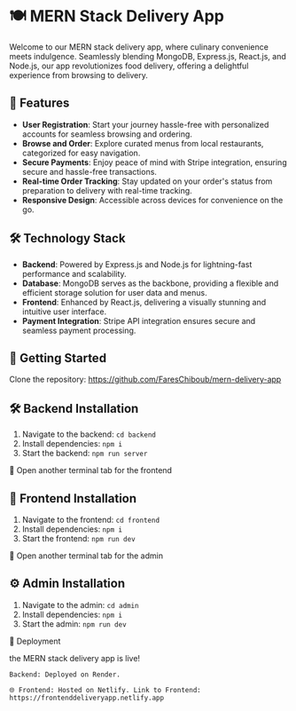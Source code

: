 # 🍽️ MERN Stack Delivery App

Welcome to our MERN stack delivery app, where culinary convenience meets indulgence. Seamlessly blending MongoDB, Express.js, React.js, and Node.js, our app revolutionizes food delivery, offering a delightful experience from browsing to delivery.

## 🚀 Features

- **User Registration**: Start your journey hassle-free with personalized accounts for seamless browsing and ordering.
- **Browse and Order**: Explore curated menus from local restaurants, categorized for easy navigation.
- **Secure Payments**: Enjoy peace of mind with Stripe integration, ensuring secure and hassle-free transactions.
- **Real-time Order Tracking**: Stay updated on your order's status from preparation to delivery with real-time tracking.
- **Responsive Design**: Accessible across devices for convenience on the go.

## 🛠️ Technology Stack

- **Backend**: Powered by Express.js and Node.js for lightning-fast performance and scalability.
- **Database**: MongoDB serves as the backbone, providing a flexible and efficient storage solution for user data and menus.
- **Frontend**: Enhanced by React.js, delivering a visually stunning and intuitive user interface.
- **Payment Integration**: Stripe API integration ensures secure and seamless payment processing.

## 🏁 Getting Started

 Clone the repository: https://github.com/FaresChiboub/mern-delivery-app

## 🛠️ Backend Installation

1. Navigate to the backend: `cd backend`
2. Install dependencies: `npm i`
3. Start the backend: `npm run server`

🔄 Open another terminal tab for the frontend

## 🚀 Frontend Installation

1. Navigate to the frontend: `cd frontend`
2. Install dependencies: `npm i`
3. Start the frontend: `npm run dev`

🔄 Open another terminal tab for the admin

## ⚙️ Admin Installation

1. Navigate to the admin: `cd admin`
2. Install dependencies: `npm i`
3. Start the admin: `npm run dev`

🚀 Deployment

the MERN stack delivery app is live!

    Backend: Deployed on Render.
    
    🌐 Frontend: Hosted on Netlify. Link to Frontend: https://frontenddeliveryapp.netlify.app